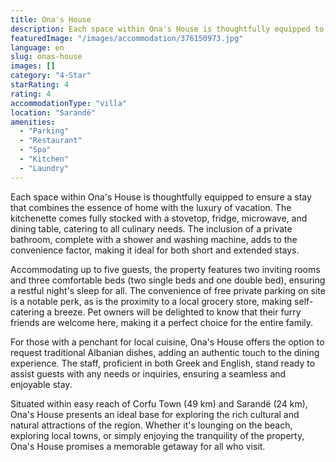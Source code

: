 ```yaml
---
title: Ona's House
description: Each space within Ona's House is thoughtfully equipped to ensure a stay that combines the essence of home with the luxury of vacation. The kitchenette comes ful
featuredImage: "/images/accommodation/376150973.jpg"
language: en
slug: onas-house
images: []
category: "4-Star"
starRating: 4
rating: 4
accommodationType: "villa"
location: "Sarandë"
amenities:
  - "Parking"
  - "Restaurant"
  - "Spa"
  - "Kitchen"
  - "Laundry"
---
```


Each space within Ona's House is thoughtfully equipped to ensure a stay that combines the essence of home with the luxury of vacation. The kitchenette comes fully stocked with a stovetop, fridge, microwave, and dining table, catering to all culinary needs. The inclusion of a private bathroom, complete with a shower and washing machine, adds to the convenience factor, making it ideal for both short and extended stays.

Accommodating up to five guests, the property features two inviting rooms and three comfortable beds (two single beds and one double bed), ensuring a restful night's sleep for all. The convenience of free private parking on site is a notable perk, as is the proximity to a local grocery store, making self-catering a breeze. Pet owners will be delighted to know that their furry friends are welcome here, making it a perfect choice for the entire family.

For those with a penchant for local cuisine, Ona's House offers the option to request traditional Albanian dishes, adding an authentic touch to the dining experience. The staff, proficient in both Greek and English, stand ready to assist guests with any needs or inquiries, ensuring a seamless and enjoyable stay.

Situated within easy reach of Corfu Town (49 km) and Sarandë (24 km), Ona's House presents an ideal base for exploring the rich cultural and natural attractions of the region. Whether it's lounging on the beach, exploring local towns, or simply enjoying the tranquility of the property, Ona's House promises a memorable getaway for all who visit.

